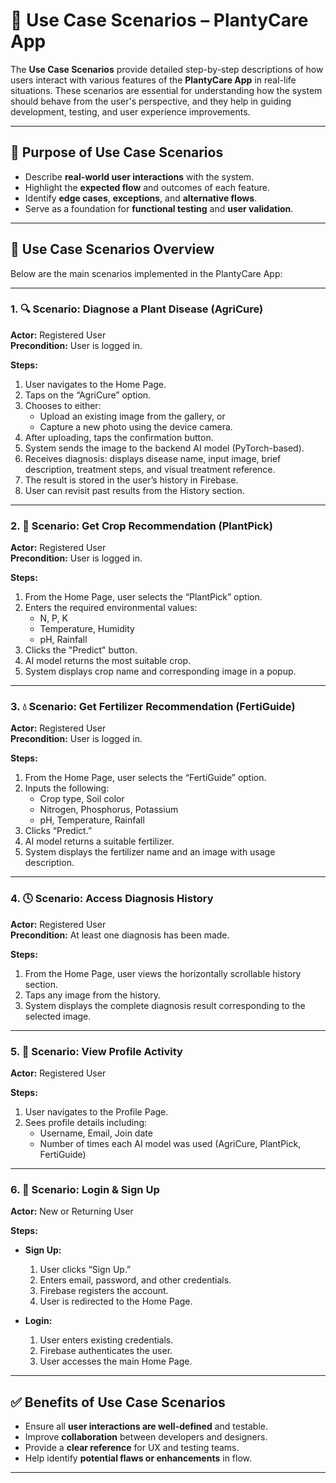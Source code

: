 # 📖 Use Case Scenarios – PlantyCare App

The **Use Case Scenarios** provide detailed step-by-step descriptions of how users interact with various features of the **PlantyCare App** in real-life situations. These scenarios are essential for understanding how the system should behave from the user's perspective, and they help in guiding development, testing, and user experience improvements.

---

## 🎯 Purpose of Use Case Scenarios

- Describe **real-world user interactions** with the system.
- Highlight the **expected flow** and outcomes of each feature.
- Identify **edge cases**, **exceptions**, and **alternative flows**.
- Serve as a foundation for **functional testing** and **user validation**.

---

## 🧪 Use Case Scenarios Overview

Below are the main scenarios implemented in the PlantyCare App:

---

### 1. 🔍 Scenario: Diagnose a Plant Disease (AgriCure)

**Actor:** Registered User  
**Precondition:** User is logged in.

**Steps:**
1. User navigates to the Home Page.
2. Taps on the “AgriCure” option.
3. Chooses to either:
   - Upload an existing image from the gallery, or
   - Capture a new photo using the device camera.
4. After uploading, taps the confirmation button.
5. System sends the image to the backend AI model (PyTorch-based).
6. Receives diagnosis: displays disease name, input image, brief description, treatment steps, and visual treatment reference.
7. The result is stored in the user’s history in Firebase.
8. User can revisit past results from the History section.

---

### 2. 🌾 Scenario: Get Crop Recommendation (PlantPick)

**Actor:** Registered User  
**Precondition:** User is logged in.

**Steps:**
1. From the Home Page, user selects the “PlantPick” option.
2. Enters the required environmental values:
   - N, P, K
   - Temperature, Humidity
   - pH, Rainfall
3. Clicks the "Predict" button.
4. AI model returns the most suitable crop.
5. System displays crop name and corresponding image in a popup.

---

### 3. 💧 Scenario: Get Fertilizer Recommendation (FertiGuide)

**Actor:** Registered User  
**Precondition:** User is logged in.

**Steps:**
1. From the Home Page, user selects the “FertiGuide” option.
2. Inputs the following:
   - Crop type, Soil color
   - Nitrogen, Phosphorus, Potassium
   - pH, Temperature, Rainfall
3. Clicks “Predict.”
4. AI model returns a suitable fertilizer.
5. System displays the fertilizer name and an image with usage description.

---

### 4. 🕓 Scenario: Access Diagnosis History

**Actor:** Registered User  
**Precondition:** At least one diagnosis has been made.

**Steps:**
1. From the Home Page, user views the horizontally scrollable history section.
2. Taps any image from the history.
3. System displays the complete diagnosis result corresponding to the selected image.

---

### 5. 👤 Scenario: View Profile Activity

**Actor:** Registered User

**Steps:**
1. User navigates to the Profile Page.
2. Sees profile details including:
   - Username, Email, Join date
   - Number of times each AI model was used (AgriCure, PlantPick, FertiGuide)

---

### 6. 🔐 Scenario: Login & Sign Up

**Actor:** New or Returning User

**Steps:**
- **Sign Up:**
  1. User clicks “Sign Up.”
  2. Enters email, password, and other credentials.
  3. Firebase registers the account.
  4. User is redirected to the Home Page.

- **Login:**
  1. User enters existing credentials.
  2. Firebase authenticates the user.
  3. User accesses the main Home Page.

---

## ✅ Benefits of Use Case Scenarios

- Ensure all **user interactions are well-defined** and testable.
- Improve **collaboration** between developers and designers.
- Provide a **clear reference** for UX and testing teams.
- Help identify **potential flaws or enhancements** in flow.

---
